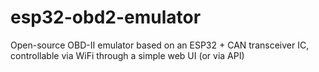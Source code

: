 # esp32-obd2-emulator
Open-source OBD-II emulator based on an ESP32 + CAN transceiver IC, controllable via WiFi through a simple web UI (or via API)
